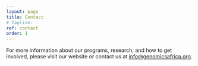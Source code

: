 ```yaml
---
layout: page
title: Contact
# tagline:
ref: contact
order: 1
---
```


For more information about our programs, research, and how to get involved, please visit our website or contact us at [info@genomicsafrica.org](mailto:info@genomicsafrica.org).

